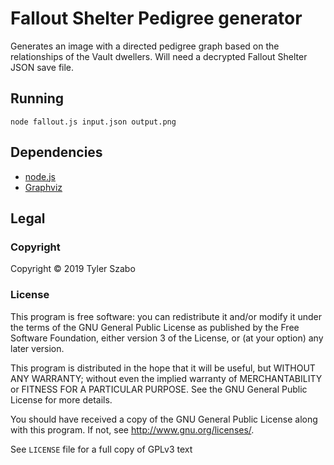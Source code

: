 # Fallout Shelter Pedigree generator

Generates an image with a directed pedigree graph based on the relationships of the Vault dwellers. Will need a decrypted Fallout Shelter JSON save file.

## Running

    node fallout.js input.json output.png

## Dependencies

- [node.js](https://nodejs.org/)
- [Graphviz](https://graphviz.org/)

## Legal

### Copyright

Copyright © 2019 Tyler Szabo

### License

This program is free software: you can redistribute it and/or modify it under the terms of the GNU General Public License as published by the Free Software Foundation, either version 3 of the License, or (at your option) any later version.

This program is distributed in the hope that it will be useful, but WITHOUT ANY WARRANTY; without even the implied warranty of  MERCHANTABILITY or FITNESS FOR A PARTICULAR PURPOSE. See the GNU General Public License for more details.

You should have received a copy of the GNU General Public License along with this program.  If not, see <http://www.gnu.org/licenses/>.

See `LICENSE` file for a full copy of GPLv3 text
